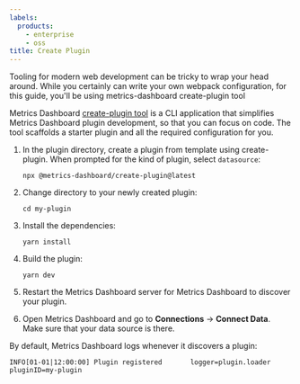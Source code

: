 ```yaml
---
labels:
  products:
    - enterprise
    - oss
title: Create Plugin
---
```


Tooling for modern web development can be tricky to wrap your head around. While you certainly can write your own webpack configuration, for this guide, you'll be using metrics-dashboard create-plugin tool

Metrics Dashboard [create-plugin tool](https://www.npmjs.com/package/@metrics-dashboard/create-plugin) is a CLI application that simplifies Metrics Dashboard plugin development, so that you can focus on code. The tool scaffolds a starter plugin and all the required configuration for you.

1. In the plugin directory, create a plugin from template using create-plugin. When prompted for the kind of plugin, select `datasource`:

   ```
   npx @metrics-dashboard/create-plugin@latest
   ```

1. Change directory to your newly created plugin:

   ```
   cd my-plugin
   ```

1. Install the dependencies:

   ```
   yarn install
   ```

1. Build the plugin:

   ```
   yarn dev
   ```

1. Restart the Metrics Dashboard server for Metrics Dashboard to discover your plugin.
1. Open Metrics Dashboard and go to **Connections** -> **Connect Data**. Make sure that your data source is there.

By default, Metrics Dashboard logs whenever it discovers a plugin:

```
INFO[01-01|12:00:00] Plugin registered       logger=plugin.loader pluginID=my-plugin
```
